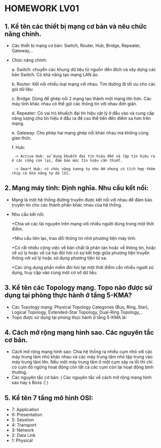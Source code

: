 # HOMEWORK LV01

## 1. Kể tên các thiết bị mạng cơ bản và nêu chức năng chính.
   
   - Các thiết bị mạng cơ bản: Switch, Router, Hub, Bridge, Repeater, Gateway,..
   - Chức năng chính:
   
      a. Switch: chuyển các khung dữ liệu từ nguồn đến đích và xây dựng các bản Switch. Có khả năng tạo mạng LAN ảo.
      
      b. Router: Kết nối nhiều loại mạng với nhau. Tìm đường đi tối ưu cho các gói dữ liệu
      
      c. Bridge: Dùng để ghép nối 2 mạng tạo thành một mạng lớn hơn. Các máy tính khác nhau có thể gửi các thông tin với nhau đơn giản.
      
      d. Repeater: Có vai trò khuếch đại tín hiệu vật lý ở đầu vào và cung cấp năng lượng cho tín hiệu ở đầu ra để cso thể tiến đến điểm xa hơn trên mạng.
      
      e. Gateway: Cho phép hai mạng ghép nối khác nhau mà không cùng giao thức. 
      
      f. Hub:  
        
          -> Active Hub: sử dụng khuếch đại tín hiệu đến và lặp tín hiệu ra ở các cổng còn lại, đảm bảo mức tín hiệu cần thiết.
          
          -> Smart Hub: có chức năng tương tự như AH nhưng có tích hợp thêm chíp có khả năng tự dò lỗi.
          
## 2. Mạng máy tính: Định nghĩa. Nhu cầu kết nối: 
    
   - Mạng là một hệ thống đường truyền được kết nối với nhau để đảm bảo truyền tin cho các thành phần khác nhau của hệ thống.
   - Nhu cầu kết nối:
   
      +Chia sẻ các tài nguyên trên mạng với nhiều người dùng trong một thời điểm.
      
      +Nhu cầu liên lạc, trao đổi thông tin nhờ phương tiện máy tính.
      
      +Có rất nhiều công việc về bản chất là phân tán hoặc về thông tin, hoặc về xử lý hoặc về cả hai đòi hỏi có sự kết hợp giữa phương tiện truyền thông  với xử lý hoặc sử dụng phương tiện từ xa.
      
      +Các ứng dụng phần mềm đòi hỏi tại một thời điểm cần nhiều người sử dụng, truy cập vào cùng một cơ sở dữ liệu.
   
   
## 3. Kể tên các Topology mạng. Topo nào được sử dụng tại phòng thực hành ở tầng 5-KMA?

   - Các Topology mạng: Physical Topology Categories (Bus, Ring, Star), Logical Topology, Extended-Star Topology, Dual-Ring Topology,..
   - Topo được sử dụng tại phòng thực hành ở tầng 5-KMA là: 
   
## 4. Cách mở rộng mạng hình sao. Các nguyên tắc cơ bản.

   - Cách mở rộng mạng hình sao: Chia hệ thống ra nhiều cụm nhỏ với các máy trung tâm nhỏ khác nhau và các máy trung tâm nhỏ tập trung vào máy trung tâm lớn. Nếu một  máy trung tâm ở một cụm xảy ra lỗi thì chỉ có cụm đó ngừng hoạt động còn tất cả các cụm còn lại hoạt động bình thường.
   - Các nguyên tắc cơ bản: ( Các nguyên tắc về cách mở rộng mang hình sao hay s Boss :| )
   
## 5. Kể tên 7 tầng mô hình OSI:
   
   - 7: Application
   - 6: Presentation
   - 5: Sesstion
   - 4: Transport
   - 3: Network
   - 2: Data Link
   - 1: Physical
